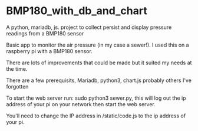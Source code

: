 # BMP180_with_db_and_chart
A python, mariadb, js. project to collect persist and display pressure readings from a BMP180 sensor

Basic app to monitor the air pressure (in my case a sewer!). I used this on a raspberry pi with a BMP180 sensor.

There are lots of improvements that could be made but it suited my needs at the time.

There are a few prerequisits, Mariadb, python3, chart.js probably others I've forgotten

To start the web server run: sudo python3 sewer.py, 
this will log out the ip address of your pi on your network then start the web server.

You'll need to change the IP address in /static/code.js to the ip address of your pi.
